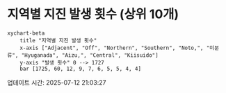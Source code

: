 # 지역별 지진 발생 횟수 (상위 10개)

```mermaid
xychart-beta
    title "지역별 지진 발생 횟수"
    x-axis ["Adjacent", "Off", "Northern", "Southern", "Noto,", "미분류", "Hyuganada", "Aizu,", "Central", "Kiisuido"]
    y-axis "발생 횟수" 0 --> 1727
    bar [1725, 60, 12, 9, 7, 6, 5, 5, 4, 4]
```

업데이트 시간: 2025-07-12 21:03:27
